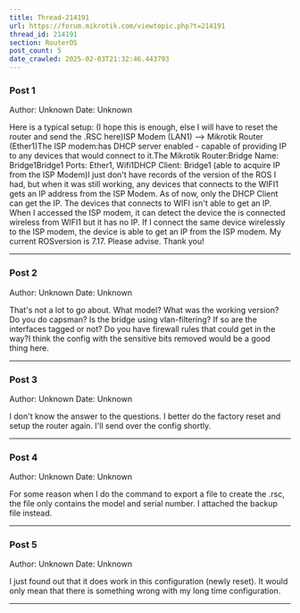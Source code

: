 ```yaml
---
title: Thread-214191
url: https://forum.mikrotik.com/viewtopic.php?t=214191
thread_id: 214191
section: RouterOS
post_count: 5
date_crawled: 2025-02-03T21:32:46.443793
---
```


### Post 1
Author: Unknown
Date: Unknown

Here is a typical setup: (I hope this is enough, else I will have to reset the router and send the .RSC here)ISP Modem (LAN1) --> Mikrotik Router (Ether1)The ISP modem:has DHCP server enabled - capable of providing IP to any devices that would connect to it.The Mikrotik Router:Bridge Name: Bridge1Bridge1 Ports: Ether1, Wifi1DHCP Client: Bridge1 (able to acquire IP from the ISP Modem)I just don't have records of the version of the ROS I had, but when it was still working, any devices that connects to the WIFI1 gets an IP address from the ISP Modem. As of now, only the DHCP Client can get the IP. The devices that connects to WIFI isn't able to get an IP. When I accessed the ISP modem, it can detect the device the is connected wireless from WIFI1 but it has no IP. If I connect the same device wirelessly to the ISP modem, the device is able to get an IP from the ISP modem. My current ROSversion is 7.17. Please advise. Thank you!

---
### Post 2
Author: Unknown
Date: Unknown

That's not a lot to go about. What model? What was the working version? Do you do capsman? Is the bridge using vlan-filtering? If so are the interfaces tagged or not? Do you have firewall rules that could get in the way?I think the config with the sensitive bits removed would be a good thing here.

---
### Post 3
Author: Unknown
Date: Unknown

I don't know the answer to the questions. I better do the factory reset and setup the router again. I'll send over the config shortly.

---
### Post 4
Author: Unknown
Date: Unknown

For some reason when I do the command to export a file to create the .rsc, the file only contains the model and serial number. I attached the backup file instead.

---
### Post 5
Author: Unknown
Date: Unknown

I just found out that it does work in this configuration (newly reset). It would only mean that there is something wrong with my long time configuration.

---
